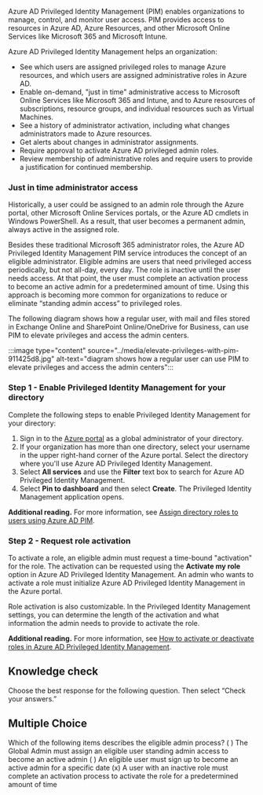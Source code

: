 Azure AD Privileged Identity Management (PIM) enables organizations to manage, control, and monitor user access. PIM provides access to resources in Azure AD, Azure Resources, and other Microsoft Online Services like Microsoft 365 and Microsoft Intune.

Azure AD Privileged Identity Management helps an organization:

 -  See which users are assigned privileged roles to manage Azure resources, and which users are assigned administrative roles in Azure AD.
 -  Enable on-demand, "just in time" administrative access to Microsoft Online Services like Microsoft 365 and Intune, and to Azure resources of subscriptions, resource groups, and individual resources such as Virtual Machines.
 -  See a history of administrator activation, including what changes administrators made to Azure resources.
 -  Get alerts about changes in administrator assignments.
 -  Require approval to activate Azure AD privileged admin roles.
 -  Review membership of administrative roles and require users to provide a justification for continued membership.

### Just in time administrator access

Historically, a user could be assigned to an admin role through the Azure portal, other Microsoft Online Services portals, or the Azure AD cmdlets in Windows PowerShell. As a result, that user becomes a permanent admin, always active in the assigned role.

Besides these traditional Microsoft 365 administrator roles, the Azure AD Privileged Identity Management PIM service introduces the concept of an eligible administrator. Eligible admins are users that need privileged access periodically, but not all-day, every day. The role is inactive until the user needs access. At that point, the user must complete an activation process to become an active admin for a predetermined amount of time. Using this approach is becoming more common for organizations to reduce or eliminate “standing admin access” to privileged roles.

The following diagram shows how a regular user, with mail and files stored in Exchange Online and SharePoint Online/OneDrive for Business, can use PIM to elevate privileges and access the admin centers.

:::image type="content" source="../media/elevate-privileges-with-pim-911425d8.jpg" alt-text="diagram shows how a regular user can use PIM to elevate privileges and access the admin centers":::


### Step 1 - Enable Privileged Identity Management for your directory

Complete the following steps to enable Privileged Identity Management for your directory:

1.  Sign in to the [Azure portal](https://portal.azure.com/?azure-portal=true) as a global administrator of your directory.
2.  If your organization has more than one directory, select your username in the upper right-hand corner of the Azure portal. Select the directory where you'll use Azure AD Privileged Identity Management.
3.  Select **All services** and use the **Filter** text box to search for Azure AD Privileged Identity Management.
4.  Select **Pin to dashboard** and then select **Create**. The Privileged Identity Management application opens.

**Additional reading.** For more information, see [Assign directory roles to users using Azure AD PIM](/azure/active-directory/privileged-identity-management/pim-how-to-add-role-to-user?azure-portal=true).

### Step 2 - Request role activation

To activate a role, an eligible admin must request a time-bound "activation" for the role. The activation can be requested using the **Activate my role** option in Azure AD Privileged Identity Management. An admin who wants to activate a role must initialize Azure AD Privileged Identity Management in the Azure portal.

Role activation is also customizable. In the Privileged Identity Management settings, you can determine the length of the activation and what information the admin needs to provide to activate the role.

**Additional reading.** For more information, see [How to activate or deactivate roles in Azure AD Privileged Identity Management](/azure/active-directory/privileged-identity-management/pim-how-to-activate-role?azure-portal=true).

## Knowledge check

Choose the best response for the following question. Then select “Check your answers.”

## Multiple Choice
Which of the following items describes the eligible admin process?
( ) The Global Admin must assign an eligible user standing admin access to become an active admin
( ) An eligible user must sign up to become an active admin for a specific date
(x) A user with an inactive role must complete an activation process to activate the role for a predetermined amount of time

